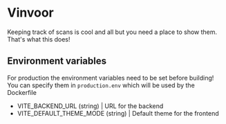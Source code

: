 # Vinvoor

Keeping track of scans is cool and all but you need a place to show them.
That's what this does!

## Environment variables

For production the environment variables need to be set before building!
You can specify them in `production.env` which will be used by the Dockerfile

- VITE_BACKEND_URL (string) | URL for the backend
- VITE_DEFAULT_THEME_MODE (string) | Default theme for the frontend
